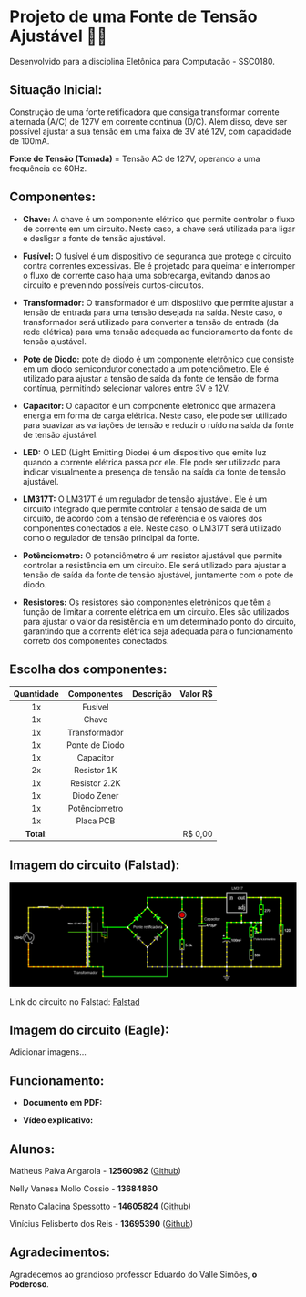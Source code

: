 # Projeto de uma Fonte de Tensão Ajustável 🔋🔌
Desenvolvido para a disciplina Eletônica para Computação - SSC0180.

## Situação Inicial:

   Construção de uma fonte retificadora que consiga transformar corrente alternada (A/C) de 127V em corrente contínua (D/C). Além disso, deve ser possível ajustar a sua tensão em uma faixa de 3V até 12V, com capacidade de 100mA. 

**Fonte de Tensão (Tomada)** = Tensão AC de 127V, operando a uma frequência de 60Hz. 

## Componentes:

- **Chave:** A chave é um componente elétrico que permite controlar o fluxo de corrente em um circuito. Neste caso, a chave será utilizada para ligar e desligar a fonte de tensão ajustável.

- **Fusível:** O fusível é um dispositivo de segurança que protege o circuito contra correntes excessivas. Ele é projetado para queimar e interromper o fluxo de corrente caso haja uma sobrecarga, evitando danos ao circuito e prevenindo possíveis curtos-circuitos.

- **Transformador:**  O transformador é um dispositivo que permite ajustar a tensão de entrada para uma tensão desejada na saída. Neste caso, o transformador será utilizado para converter a tensão de entrada (da rede elétrica) para uma tensão adequada ao funcionamento da fonte de tensão ajustável.

- **Pote de Diodo:**  pote de diodo é um componente eletrônico que consiste em um diodo semicondutor conectado a um potenciômetro. Ele é utilizado para ajustar a tensão de saída da fonte de tensão de forma contínua, permitindo selecionar valores entre 3V e 12V.

- **Capacitor:** O capacitor é um componente eletrônico que armazena energia em forma de carga elétrica. Neste caso, ele pode ser utilizado para suavizar as variações de tensão e reduzir o ruído na saída da fonte de tensão ajustável.

- **LED:** O LED (Light Emitting Diode) é um dispositivo que emite luz quando a corrente elétrica passa por ele. Ele pode ser utilizado para indicar visualmente a presença de tensão na saída da fonte de tensão ajustável.

- **LM317T:** O LM317T é um regulador de tensão ajustável. Ele é um circuito integrado que permite controlar a tensão de saída de um circuito, de acordo com a tensão de referência e os valores dos componentes conectados a ele. Neste caso, o LM317T será utilizado como o regulador de tensão principal da fonte.

- **Potênciometro:** O potenciômetro é um resistor ajustável que permite controlar a resistência em um circuito. Ele será utilizado para ajustar a tensão de saída da fonte de tensão ajustável, juntamente com o pote de diodo.

- **Resistores:** Os resistores são componentes eletrônicos que têm a função de limitar a corrente elétrica em um circuito. Eles são utilizados para ajustar o valor da resistência em um determinado ponto do circuito, garantindo que a corrente elétrica seja adequada para o funcionamento correto dos componentes conectados.

## Escolha dos componentes:
| Quantidade    | Componentes   | Descrição | Valor R$  |
| :-------------: |:-------------:| :-------------: |---------:|
| 1x | Fusível| | |
| 1x | Chave | | |
| 1x | Transformador | | |
| 1x | Ponte de Diodo | | |
| 1x | Capacitor | | |
| 2x | Resistor 1K ||
| 1x | Resistor 2.2K ||
| 1x | Diodo Zener ||
| 1x | Potênciometro ||
| 1x | Placa PCB ||
| **Total**:     |               | | R$ 0,00 |

## Imagem do circuito (Falstad):

![alt text](https://github.com/MatheusPaivaa/Projeto-Eletronica-USP/blob/bb30b421d8b77890bd81747cf89d786868ff0aa2/Screenshot_1.png "Imagem falstad")

Link do circuito no Falstad: [Falstad](https://tinyurl.com/22zg2rbu)

## Imagem do circuito (Eagle):
Adicionar imagens...

## Funcionamento:

- **Documento em PDF:**

- **Vídeo explicativo:**

## Alunos:
Matheus Paiva Angarola - **12560982** ([Github](https://github.com/MatheusPaivaa))

Nelly Vanesa Mollo Cossio -  **13684860**

Renato Calacina Spessotto - **14605824** ([Github](https://github.com/renatocspessotto))

Vinícius Felisberto dos Reis - **13695390** ([Github](https://github.com/viniciusfreiss))

## Agradecimentos:
Agradecemos ao grandioso professor Eduardo do Valle Simões, **o Poderoso**.
